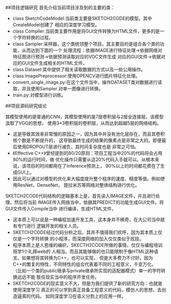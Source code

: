 ﻿##项目逻辑研究
首先介绍当前项目涉及到的主要的类：
* class SketchCodeModel:当前类主要是SKETCH2CODE的模型。其中CreateModel创建了
相应的深度学习模型。
* class Compiler:当前类主要作用是将GUI文件转换为HTML文件，更多的是一个字符转换的过程。
* class Sampler:采样器，这个类统领整个项目。其主要目的是组合各个类的功能，从而达到下面的一个
处理流程：依据IMAGE进行特征处理->依据网络对特征图进行预测->依据预测读取对应的VOC文件生成
对应的GUI文件->依据对应的GUI文件生成相关的HTML文件。
* class Dataset:其中提供了相关读取数据的方式以及一些公用操作。
* class ImagePreprocessor:使用OPENCV进行图片特征化处理。
* convert_single_image.py:在这个文件当中，操作DATASET类对数据进行读取，并且使用Sampler
对单一图像进行转换。
* train.py:对模型进行训练。


##项目源码研究结论

其模型使用的是普通的CNN，其模型使用的是7层卷积层与2层全连接层。该模型汲取了VGG的思想，
使用3*3卷积层的卷积层，从而达到超越5层的网络结构。
* 这是导致其效率非常慢的原因之一，因为其中并没有池化层存在，而且其卷积核个数是不断提升的，
这导致最终生成的结果的像素点是非常之大的。即便最后使用DROPOUT层进行减负，其时间复杂度也是
非常之可怕。
* 《Effective C++》曾经提到的80/20原则：项目工程当中20%的代码将会占用80%的运行时间，做
优化操作只需要从这20%代码入手就可以。从根本来说，该项目的时间都用在了Inference预测上，
90%以上的时间都花费在了生成GUI上。
* 因此可以通过对模型的优化来大幅度提升整个程序的速度、精度等值。例如使用ResNet，DenseNet，
提拉米苏等网络对整体结构进行优化。

SKETCH2CODE代码结构的逻辑基本上是，首先读入IMAGE文件，并且进行处理，然后将当前
IMAGE传入网络当中，依据其PREDICT的功能生成GUI文件。将GUI文件传入Compile当中
进行编译，生成HTML文件。
* 这本质上可以说是一种编程加速开发工具，这本身并不稀奇，在大公司当中就有专门进行
逻辑开发的相关人员。
* SKETCH2CODE经过代码分析之后，其并不值得我们欢呼，因为其本质上仅仅是一个字符转换
的小程序，而深度网络的加入仅仅类似于炫技。
* 程序本质上是人思维的编织，SKECTH2CODE所做的事情，仅仅与编程培训班学1个礼拜web的
人相当。而且其能够做的也只能限制于像HTML这种语言。如果想将其转换为C++，也可以实现，
但是大多费力不讨好。因为C++的繁复的特性，不同特性的组合代表着不同的工程意义，千变万化。
（比如一个类的public继承与private继承所实现的适配器模式）单一的字符转换远远不能
胜任现实当中的程序开发任务。
* SKETCH2CODE的现实意义不大，但是为我们提供了新的研究方向：也就是使用深度学习
真正的可以学到真正具备工程意义的代码，模仿人的思想，去创造逼真的代码。
如同深度学习在语义分割上的应用一样。




